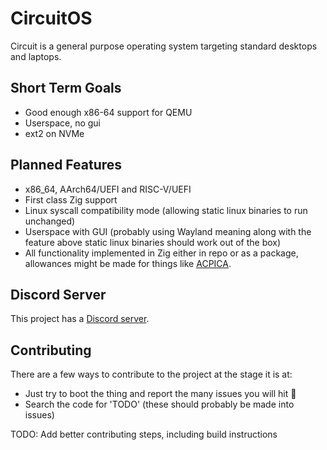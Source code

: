 # CircuitOS

Circuit is a general purpose operating system targeting standard desktops and laptops.

## Short Term Goals
- Good enough x86-64 support for QEMU
- Userspace, no gui
- ext2 on NVMe

## Planned Features
- x86_64, AArch64/UEFI and RISC-V/UEFI
- First class Zig support
- Linux syscall compatibility mode (allowing static linux binaries to run unchanged)
- Userspace with GUI (probably using Wayland meaning along with the feature above static linux binaries should work out of the box)
- All functionality implemented in Zig either in repo or as a package, allowances might be made for things like [ACPICA](https://acpica.org/).

## Discord Server
This project has a [Discord server](https://discord.gg/GZMm2FS3).

## Contributing
There are a few ways to contribute to the project at the stage it is at:
- Just try to boot the thing and report the many issues you will hit 💩
- Search the code for 'TODO' (these should probably be made into issues)

TODO: Add better contributing steps, including build instructions
